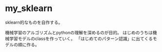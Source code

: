 # my_sklearn
sklearn的なものを自作する。

機械学習のアルゴリズムとpythonの理解を深めるのが目的。
はじめのうちは機械学習モデルのclassを作っていく。
「はじめてのパターン認識」に出てくるモデルの順に作る。
